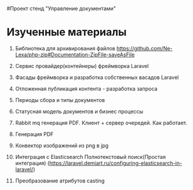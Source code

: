 #Проект стенд "Управление документами"

# Изученные материалы 

1) Библиотека для архивирования файлов
https://github.com/Ne-Lexa/php-zip#Documentation-ZipFile-saveAsFile

2) Сервис провайдер(контейнеры) фреймворка Laravel 

3) Фасады фреймворка и разработка собственных васадов Laravel 

4) Отложенная публикация контента - разработка запроса 

5) Периоды сбора и типы документов

6) Статусная модель документов и бизнес процессы

7) Rabbit mq генерация PDF. Клиент + сервер очередей. Как работает. 

8) Генерация PDF 

9) Конвектор изображений из png в jpg

10) Интеграция с Elasticsearch Полнотекстовый поиск(Простая интеграция)
(https://laravel.demiart.ru/configuring-elasticsearch-in-laravel/)

11) Преобразование атрибутов casting
